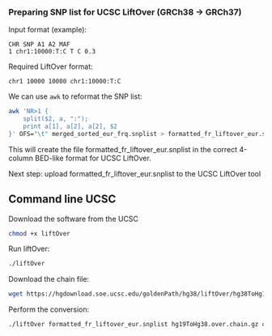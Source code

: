 ### Preparing SNP list for UCSC LiftOver (GRCh38 → GRCh37)

Input format (example):
```
CHR SNP A1 A2 MAF
1 chr1:10000:T:C T C 0.3
```
Required LiftOver format:
```
chr1 10000 10000 chr1:10000:T:C
```
We can use `awk` to reformat the SNP list:

```bash
awk 'NR>1 {
    split($2, a, ":");
    print a[1], a[2], a[2], $2
}' OFS="\t" merged_sorted_eur_frq.snplist > formatted_fr_liftover_eur.snplist
```
This will create the file formatted_fr_liftover_eur.snplist in the correct 4-column BED-like format for UCSC LiftOver.

Next step: upload formatted_fr_liftover_eur.snplist to the UCSC LiftOver tool

## Command line UCSC
Download the software from the UCSC

```bash
chmod +x liftOver
```
Run liftOver:
```bash
./liftOver
```
Download the chain file:
```bash
wget https://hgdownload.soe.ucsc.edu/goldenPath/hg38/liftOver/hg38ToHg19.over.chain.gz
```
Perform the conversion:
```bash
./liftOver formatted_fr_liftover_eur.snplist hg19ToHg38.over.chain.gz conversions.bed unMapped
```
